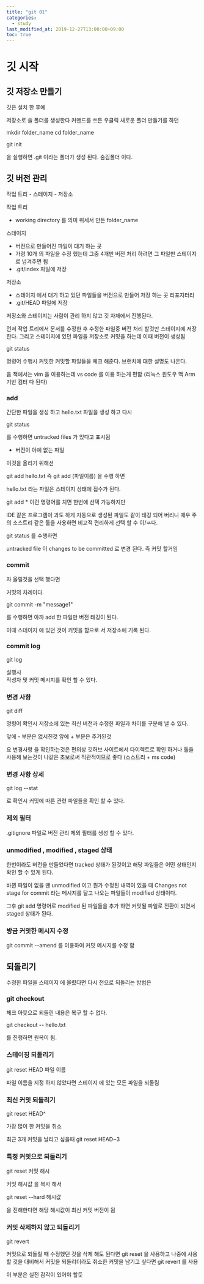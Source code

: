 ```yaml
---
title: "git 01"
categories: 
  - study
last_modified_at: 2019-12-27T13:00:00+09:00
toc: true
---
```



# 깃 시작


## 깃 저장소 만들기
 깃은 설치 한 후에 


 저장소로 쓸 폴더를 생성한다
 커맨드를 쓰든 우클릭 새로운 폴더 만들기를 하던

 mkdir folder_name
 cd folder_name


 git init

 을 실행하면 .git 이라는 폴더가 생성 된다.  숨김폴더 이다.


## 깃 버전 관리

 작업 트리 - 스테이지 - 저장소 


 작업 트리 
  - working directory 를 의미 위세서 만든 folder_name 

 스테이지 
  - 버전으로 만들어진 파일이 대기 하는 곳
  - 가령 10개 의 파일을 수정 했는데 그중 4개만 버전 처리 하려면 그 파일만 스테이지로 넘겨주면 됨
  - .git/index 파일에 저장 

 저장소
  - 스테이지 에서 대기 하고 있던 파일들을 버전으로 만들어 저장 하는 곳 리포지터리 
  - .git/HEAD 파일에 저장



저장소와 스테이지는 사람이 관리 하지 않고 깃 자체에서 진행된다.

먼저 작업 트리에서 문서를 수정한 후 수정한 파일중 버전 처리 할것만 스테이지에 저장 한다.
그리고 스테이지에 있던 파일을 저장소로 커밋을 하는데 이때 버전이 생성됨


git status 

명령어 수행시  커밋한 커밋할 파일들을 체크 해준다. 브랜치에 대한 설명도 나온다.


음 책에서는 vim 을 이용하는데 vs code 를 이용 하는게 편함 (리눅스 윈도우 맥  Arm 기반 컴터 다 된다)

### add 

간단한 파일을 생성 하고 
hello.txt 파일을 생성 하고 다시

git status 

를 수행하면 untracked files 가 있다고 표시됨
- 버전이 아예 없는 파일


이것을 올리기 위해선 

git add hello.txt 
즉 git add (파일이름)
을 수행 하면 

hello.txt 라는 파일은 스테이지 상태에 접수가 된다.

git add * 
이런 명령어를 치면 한번에 선택 가능하지만 

IDE 같은 프로그램이 과도 하게 자동으로 생성된 파일도 같이 태깅 되어 버리니 매우 주의
소스트리 같은 툴을 사용하면 비교적 편리하게 선택 할 수 이/ㅆ다.


git status 를 수행하면 

 untracked file 이 changes to be committed 로 변경 된다. 즉 커밋 할거임 


### commit 

자 올릴것을 선택 했다면 

커밋의 차례이다. 

git commit -m "message1"

를 수행하면 아까 add 한 파일만 버전 태깅이 된다. 

이때 스테이지 에 있던 것이 커밋을 함으로 서 저장소에 기록 된다.




### commit log

git log

실행시  
작성자 및 커밋 메시지를 확인 할 수 있다. 

### 변경 사항

git diff

명령어 확인시
저장소에 있는 최신 버전과 수정한 파일과 차이를 구분해 낼 수 있다.

앞에 - 부분은 없서진것
앞에 + 부분은 추가된것


요 변경사항 을 확인하는것은 편의상 깃허브 사이트에서 다이렉트로 확인 하거나 
툴을 사용해 보는것이 나같은 초보로써 직관적이므로 좋다 (소스트리 + ms code)


### 변경 사항 상세

git log --stat

로 확인시 커밋에 따른 관련 파일들을 확인 할 수 있다. 


### 제외 필터

 .gitignore 파일로 버전 관리 제외 필터를 생성 할 수 있다. 



### unmodified , modified , staged 상태

한번이라도 버전을 만들었다면 tracked 상태가 된것이고 
해당 파일들은 어떤 상태인지 확인 할 수 있게 된다.

바뀐 파일이 없을 땐 unmodified 이고 
뭔가 수정된 내역이 있을 때 Changes not stage for commit 라는 메시지를 달고 나오는 파일들이 modified 상태이다. 


그후 git add 명령어로 modified 된 파일들을 추가 하면 
커밋될 파일로 전환이 되면서 staged 상태가 된다. 

### 방금 커밋한 메시지 수정 

git commit --amend 
 를 이용하여 커밋 메시지를 수정 함



## 되돌리기

수정한 파일을 스테이지 에 올렸다면 
다시 전으로 되돌리는 방법은 

### git checkout

체크 아웃으로 되돌린 내용은 복구 할 수 없다.

git checkout -- hello.txt 

를 진행하면 원복이 됨.


### 스테이징 되돌리기 

git reset HEAD 파일 이름 

파일 이름을 지정 하지 않았다면 스테이지 에 있는 모든 파일을 되돌림


### 최신 커밋 되돌리기

git reset HEAD^ 

가장 많이 한 커밋을 취소

최근 3개 커밋을 날리고 싶을때
git reset HEAD~3


### 특정 커밋으로 되돌리기

git reset 커밋 해시

커밋 해시값 을 복사 해서 

git reset --hard 해시값 

을 진해한다면 
해당 해시값이 최신 커밋 버전이 됨


### 커밋 삭제하지 않고 되돌리기

git revert 

커밋으로 되돌릴 때 수정했던 것을 삭제 해도 된다면 git reset 을 사용하고 
나중에 사용할 것을 대비해서 커밋을 되돌리더라도 취소한 커밋을 남기고 싶다면 
git revert 를 사용 

이 부분은 실전 감각이 있어야 할듯 

